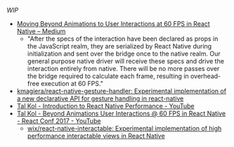 _WIP_

- [Moving Beyond Animations to User Interactions at 60 FPS in React Native – Medium](https://medium.com/@talkol/moving-beyond-animations-to-user-interactions-at-60-fps-in-react-native-b6b1fa0ba525#.lmyx17wfr)
  - "After the specs of the interaction have been declared as props in the JavaScript realm, they are serialized by React Native during initialization and sent over the bridge once to the native realm. Our general purpose native driver will receive these specs and drive the interaction entirely from native. There will be no more passes over the bridge required to calculate each frame, resulting in overhead-free execution at 60 FPS."
- [kmagiera/react-native-gesture-handler: Experimental implementation of a new declarative API for gesture handling in react-native](https://github.com/kmagiera/react-native-gesture-handler)
- [Tal Kol - Introduction to React Native Performance - YouTube](https://www.youtube.com/watch?v=9VqVv_sVgv0)
- [Tal Kol - Beyond Animations User Interactions @ 60 FPS in React Native - React Conf 2017 - YouTube](https://www.youtube.com/watch?v=mjsv8NJnt5k)
  - [wix/react-native-interactable: Experimental implementation of high performance interactable views in React Native](https://github.com/wix/react-native-interactable)

